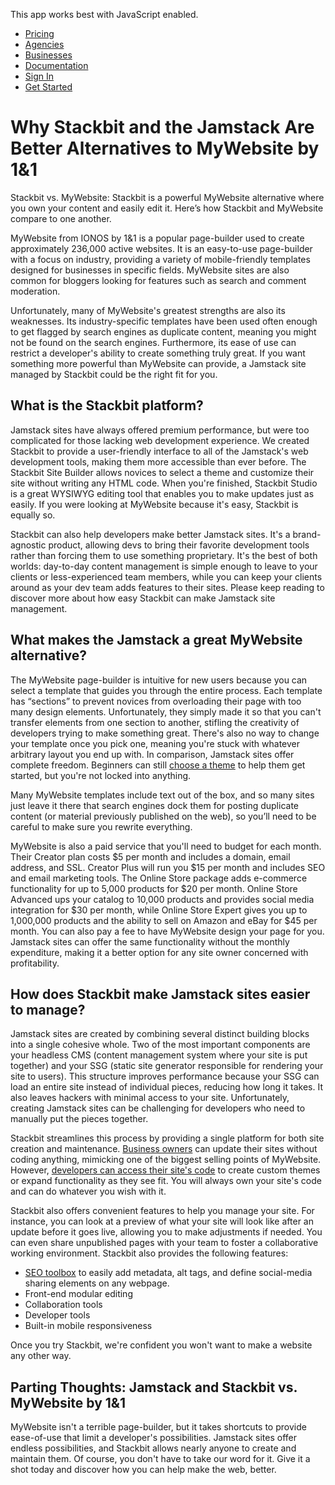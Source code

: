 This app works best with JavaScript enabled.





-   [Pricing](/pricing)
-   [Agencies](/agencies)
-   [Businesses](/businesses)
-   [Documentation](https://www.stackbit.com/docs/)
-   [Sign In](https://app.stackbit.com/)
-   <a href="https://app.stackbit.com/create" class="button-component button-component-theme-accent button-component-hollow"><span>Get Started</span></a>

Why Stackbit and the Jamstack Are Better Alternatives to MyWebsite by 1&1
=========================================================================

Stackbit vs. MyWebsite: Stackbit is a powerful MyWebsite alternative where you own your content and easily edit it. Here’s how Stackbit and MyWebsite compare to one another.

MyWebsite from IONOS by 1&1 is a popular page-builder used to create approximately 236,000 active websites. It is an easy-to-use page-builder with a focus on industry, providing a variety of mobile-friendly templates designed for businesses in specific fields. MyWebsite sites are also common for bloggers looking for features such as search and comment moderation.

Unfortunately, many of MyWebsite's greatest strengths are also its weaknesses. Its industry-specific templates have been used often enough to get flagged by search engines as duplicate content, meaning you might not be found on the search engines. Furthermore, its ease of use can restrict a developer's ability to create something truly great. If you want something more powerful than MyWebsite can provide, a Jamstack site managed by Stackbit could be the right fit for you.

What is the Stackbit platform?
------------------------------

Jamstack sites have always offered premium performance, but were too complicated for those lacking web development experience. We created Stackbit to provide a user-friendly interface to all of the Jamstack's web development tools, making them more accessible than ever before. The Stackbit Site Builder allows novices to select a theme and customize their site without writing any HTML code. When you're finished, Stackbit Studio is a great WYSIWYG editing tool that enables you to make updates just as easily. If you were looking at MyWebsite because it's easy, Stackbit is equally so.

Stackbit can also help developers make better Jamstack sites. It's a brand-agnostic product, allowing devs to bring their favorite development tools rather than forcing them to use something proprietary. It's the best of both worlds: day-to-day content management is simple enough to leave to your clients or less-experienced team members, while you can keep your clients around as your dev team adds features to their sites. Please keep reading to discover more about how easy Stackbit can make Jamstack site management.

What makes the Jamstack a great MyWebsite alternative?
------------------------------------------------------

The MyWebsite page-builder is intuitive for new users because you can select a template that guides you through the entire process. Each template has “sections” to prevent novices from overloading their page with too many design elements. Unfortunately, they simply made it so that you can't transfer elements from one section to another, stifling the creativity of developers trying to make something great. There's also no way to change your template once you pick one, meaning you're stuck with whatever arbitrary layout you end up with. In comparison, Jamstack sites offer complete freedom. Beginners can still [choose a theme](http://jamstackthemes.dev/?utm_source=stackbit.com&utm_medium=article&utm_campaign=alternative-to-mywebsite) to help them get started, but you're not locked into anything.

Many MyWebsite templates include text out of the box, and so many sites just leave it there that search engines dock them for posting duplicate content (or material previously published on the web), so you’ll need to be careful to make sure you rewrite everything.

MyWebsite is also a paid service that you'll need to budget for each month. Their Creator plan costs $5 per month and includes a domain, email address, and SSL. Creator Plus will run you $15 per month and includes SEO and email marketing tools. The Online Store package adds e-commerce functionality for up to 5,000 products for $20 per month. Online Store Advanced ups your catalog to 10,000 products and provides social media integration for $30 per month, while Online Store Expert gives you up to 1,000,000 products and the ability to sell on Amazon and eBay for $45 per month. You can also pay a fee to have MyWebsite design your page for you. Jamstack sites can offer the same functionality without the monthly expenditure, making it a better option for any site owner concerned with profitability.

How does Stackbit make Jamstack sites easier to manage?
-------------------------------------------------------

Jamstack sites are created by combining several distinct building blocks into a single cohesive whole. Two of the most important components are your headless CMS (content management system where your site is put together) and your SSG (static site generator responsible for rendering your site to users). This structure improves performance because your SSG can load an entire site instead of individual pieces, reducing how long it takes. It also leaves hackers with minimal access to your site. Unfortunately, creating Jamstack sites can be challenging for developers who need to manually put the pieces together.

Stackbit streamlines this process by providing a single platform for both site creation and maintenance. [Business owners](https://www.stackbit.com/businesses) can update their sites without coding anything, mimicking one of the biggest selling points of MyWebsite. However, [developers can access their site's code](https://www.stackbit.com/blog/vs-code-experience-to-stackbit-editor/) to create custom themes or expand functionality as they see fit. You will always own your site's code and can do whatever you wish with it.

Stackbit also offers convenient features to help you manage your site. For instance, you can look at a preview of what your site will look like after an update before it goes live, allowing you to make adjustments if needed. You can even share unpublished pages with your team to foster a collaborative working environment. Stackbit also provides the following features:

-   [SEO toolbox](https://www.stackbit.com/blog/seo-tools/) to easily add metadata, alt tags, and define social-media sharing elements on any webpage.
-   Front-end modular editing
-   Collaboration tools
-   Developer tools
-   Built-in mobile responsiveness

Once you try Stackbit, we're confident you won't want to make a website any other way.

Parting Thoughts: Jamstack and Stackbit vs. MyWebsite by 1&1
------------------------------------------------------------

MyWebsite isn't a terrible page-builder, but it takes shortcuts to provide ease-of-use that limit a developer's possibilities. Jamstack sites offer endless possibilities, and Stackbit allows nearly anyone to create and maintain them. Of course, you don't have to take our word for it. Give it a shot today and discover how you can help make the web, better.










